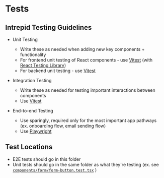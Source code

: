 # Tests

## Intrepid Testing Guidelines

- Unit Testing

  - Write these as needed when adding new key components + functionality
  - For frontend unit testing of React components - use [Vitest](https://vitest.dev) (with [React Testing Library](https://testing-library.com/docs/react-testing-library/intro))
  - For backend unit testing - use [Vitest](https://vitest.dev)

- Integration Testing

  - Write these as needed for testing important interactions between components
  - Use [Vitest](https://vitest.dev)

- End-to-end Testing
  - Use sparingly, required only for the most important app pathways (ex. onboarding flow, email sending flow)
  - Use [Playwright](https://playwright.dev/)

## Test Locations

- E2E tests should go in this folder
- Unit tests should go in the same folder as what they're testing (ex. see [`components/form/form-button.test.tsx`](https://github.com/With-the-Ranks/intrepid-email/blob/715e9dddf9b55cbc050c2fd85f02942ebebfdede/components/form/form-button.test.tsx) )
